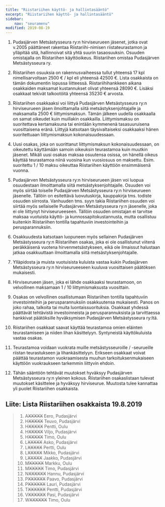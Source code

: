 ```yaml
---
title: "Riistariihen käyttö- ja hallintasääntö"
excerpt: "Riistariihen käyttö- ja hallintasääntö"
sidebar:
    nav: "seuramenu"
modified: 2019-08-19
---
```

1. Pudasjärven Metsästysseura ry:n hirviseurueen jäsenet, jotka ovat v.2005 päättäneet rakentaa Riistariihi-nimisen riistateurastamon ja ylläpitää sitä, hallinnoivat sitä yhtä suurin tasaosuuksin. Osuuden omistajalla on Riistariihen käyttöoikeus. Riistariihen omistaa Pudasjärven Metsästysseura ry.

2. Riistariihen osuuksia on rakennusvaiheessa tullut yhteensä 17 kpl nimellisarvoltaan 2500 € / kpl eli yhteensä 42500 €. Lista osakkaista on tämän dokumentin lopussa liitteessä.
Riistariihihankkeen aikana osakkaiden maksamat kustannukset olivat yhteensä 28090 €. Lisäksi osakkaat tekivät talkootöitä yhteensä 35230 € arvosta.

3. Riistariihen osakkaaksi voi liittyä Pudasjärven Metsästysseura ry:n hirviseurueen jäsen ilmoittamalla siitä metsästyksenjohtajalle ja maksamalla 2500 € liittymismaksun. Tämän jälkeen uudella osakkaalla on samat oikeudet kuin muillakin osakkailla.
Liittymismaksu on suoritettava kertamaksuna tai enintään kymmenenä tasasuuruisena vuosittaisena eränä. Liittyjä katsotaan täysivaltaiseksi osakkaaksi hänen suoritettuaan liittymismaksun kokonaisuudessaan.

4. Uusi osakas, joka on suorittanut liittymismaksun kokonaisuudessaan, on oikeutettu käyttämään samoin oikeuksin teurastamoa kuin muutkin jäsenet.
Mikäli uusi osakas maksaa osuutensa osissa, on hänellä oikeus käyttää teurastamoa niinä vuosina kun vuosiosuus on maksettu. Esim. suoritettu 1 / 10 maksu oikeuttaa Riistariihen käyttöön ensimmäisenä vuonna.

5. Pudasjärven Metsästysseura ry:n hirviseurueen jäsen voi luopua osuudestaan ilmoittamalla siitä metsästyksenjohtajalle. Osuuden voi myös siirtää toiselle Pudasjärven Metsästysseura ry:n hirviseurueen jäsenelle. Tällöin on esitettävä luovutuskirja, kauppakirja tms. todiste osuuden siirrosta. Vanhuuden tms. syyn takia Riistariihen osuuden voi siirtää myös sellaiselle Pudasjärven Metsästysseura ry:n jäsenelle, joka ei ole liittynyt hirviseurueeseen. Tällöin osuuden omistajan ei tarvitse maksaa vuotuista käyttö- ja kunnossapitokustannusta, mutta osallistuu kuitenkin Riistariihen tontilla tapahtuviin investointeihin ja perusparannuksiin.

6. Osakkuudesta katsotaan luopuneen myös sellainen Pudasjärven Metsästysseura ry:n Riistariihen osakas, joka ei ole osallistunut viitenä peräkkäisenä vuotena hirvenmetsästykseen, eikä ole ilmaissut halustaan jatkaa osakkuuttaan ilmoittamalla siitä metsästyksenjohtajalle.

7. Ylläpidosta ja muista vuotuisista kuluista vastaa kukin Pudasjärven Metsästysseura ry:n hirviseurueeseen kuuluva vuosittaisen päätöksen mukaisesti.

8. Hirviseurueen jäsen, joka ei lähde osakkaaksi teurastamoon, on velvollinen maksamaan 1 / 10 liittymismaksusta vuosittain.

9.  Osakas on velvollinen osallistumaan Riistariihen tontilla tapahtuviin investointeihin ja perusparannuksiin osakkuutensa mukaisesti. Panos on joko rahaa, talkoita tai muita luontaissuorituksia. Osakkaat yhdessä päättävät tehtävistä investoinneista ja perusparannuksista ja tarvittaessa hankkivat päätöksille hyväksymisen Pudasjärven Metsästysseura ry:ltä.

10.  Riistariihen osakkaat saavat käyttää teurastamoa omien eläinten teurastamiseen ja niiden lihan käsittelyyn. Syntyneistä käyttökuluista vastaa osakas.

11. Teurastamoa voidaan vuokrata muille metsästysseuroille / -seurueille riistan teurastukseen ja lihankäsittelyyn. Erikseen osakkaat voivat päättää teurastamon vuokraamisesta muuhun tarkoituksenmukaiseen käyttöön vuokraukseen tarkemmin liittyvin ehdoin.

12. Tähän sääntöön tehtävät muutokset hyväksyy Pudasjärven Metsästysseura ry:n yleinen kokous. Riistariihen osakaslistaan tulevat muutokset käsittelee ja hyväksyy hirviseurue. Muutosta tulee kannattaa yli puolet Riistariihen osakkaista.

## Liite: Lista Riistariihen osakkaista 19.8.2019

> 1. A~~XXXXX~~ Eero, Pudasjärvi
> 2. H~~XXXXX~~ Teuvo, Pudasjärvi
> 3. H~~XXXXX~~ Pentti, Oulu
> 4. H~~XXXXX~~ Viljo, Pudasjärvi
> 5. H~~XXXXX~~ Timo, Oulu
> 6. L~~XXXXX~~ Asko, Pudasjärvi
> 7. L~~XXXXX~~ Pertti, Oulu
> 8. L~~XXXXX~~ Mikko, Pudasjärvi
> 9. L~~XXXXX~~ Jaakko, Pudasjärvi
> 10. M~~XXXXX~~ Markku, Oulu
> 11. M~~XXXXX~~ Timo, Pudasjärvi
> 12. N~~XXXXXX~~ Hannu, Pudasjärvi
> 13. P~~XXXXXX~~ Paavo, Pudasjärvi
> 14. P~~XXXXXX~~ Lauri, Pudasjärvi
> 15. T~~XXXXXX~~ Pentti, Pudasjärvi
> 16. V~~XXXXXX~~ Pasi, Pudasjärvi
> 17. W~~XXXXXX~~ Timo, Oulu
